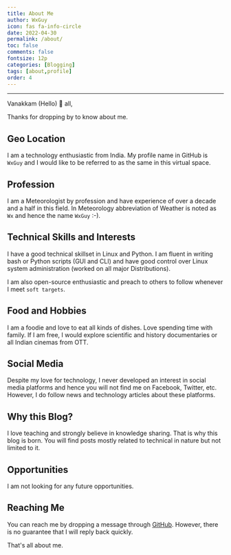 ```yaml
---
title: About Me
author: WxGuy
icon: fas fa-info-circle
date: 2022-04-30
permalink: /about/
toc: false
comments: false
fontsize: 12p
categories: [Blogging]
tags: [about,profile]
order: 4
---
```


-----------------------------

Vanakkam (Hello) 🙏 all,

Thanks for dropping by to know about me. 

## Geo Location

I am a technology enthusiastic from India. My profile name in GitHub is `WxGuy` and I would like to be referred to as the same in this virtual space.

## Profession

I am a Meteorologist by profession and have experience of over a decade and a half in this field. In Meteorology abbreviation of Weather is noted as `Wx` and hence the name `WxGuy` :-).

## Technical Skills and Interests

I have a good technical skillset in Linux and Python. I am fluent in writing bash or Python scripts (GUI and CLI) and have good control over Linux system administration (worked on all major Distributions).  

I am also open-source enthusiastic and preach to others to follow whenever I meet `soft targets`.

## Food and Hobbies

I am a foodie and love to eat all kinds of dishes. Love spending time with family. If I am free, I would explore scientific and history documentaries or all Indian cinemas from OTT.

## Social Media

Despite my love for technology, I  never developed an interest in social media platforms and hence you will not find me on Facebook, Twitter, etc. However, I do follow news and technology articles about these platforms.

## Why this Blog?

I love teaching and strongly believe in knowledge sharing. That is why this blog is born. You will find posts mostly related to technical in nature but not limited to it.

## Opportunities

I am not looking for any future opportunities.

## Reaching Me

You can reach me by dropping a message through [GitHub](https://github.com/wxguy). However, there is no guarantee that I will reply back quickly.

That's all about me. 
